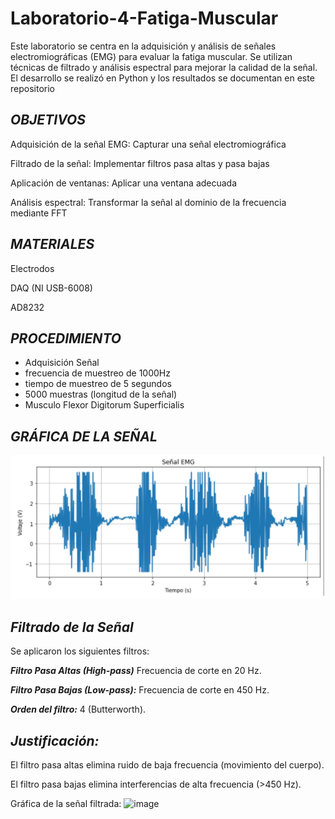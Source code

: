 # Laboratorio-4-Fatiga-Muscular
Este laboratorio se centra en la adquisición y análisis de señales electromiográficas (EMG) para evaluar la fatiga muscular. Se utilizan técnicas de filtrado y análisis espectral para mejorar la calidad de la señal. El desarrollo se realizó en Python y los resultados se documentan en este repositorio

## ***OBJETIVOS***
Adquisición de la señal EMG: Capturar una señal electromiográfica

Filtrado de la señal: Implementar filtros pasa altas y pasa bajas

Aplicación de ventanas: Aplicar una ventana adecuada

Análisis espectral: Transformar la señal al dominio de la frecuencia mediante FFT
## ***MATERIALES***
Electrodos

DAQ (NI USB-6008)

AD8232
## ***PROCEDIMIENTO*** 
- Adquisición Señal
- frecuencia de muestreo de 1000Hz
- tiempo de muestreo de 5 segundos 
- 5000 muestras (longitud de la señal)
- Musculo  Flexor Digitorum Superficialis


## ***GRÁFICA DE LA SEÑAL***

![image](https://github.com/SofiaCardona-05/Laboratorio-4-Fatiga-Muscular/blob/main/Captura%20de%20pantalla%202025-03-25%20235419.png)

## ***Filtrado de la Señal***
Se aplicaron los siguientes filtros:

***Filtro Pasa Altas (High-pass)*** Frecuencia de corte en 20 Hz.

***Filtro Pasa Bajas (Low-pass):*** Frecuencia de corte en 450 Hz.

***Orden del filtro:*** 4 (Butterworth).

## ***Justificación:***
El filtro pasa altas elimina ruido de baja frecuencia (movimiento del cuerpo).

El filtro pasa bajas elimina interferencias de alta frecuencia (>450 Hz).

Gráfica de la señal filtrada:
![image]()



